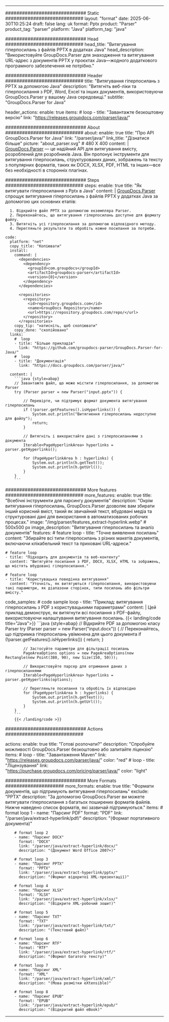 


---
############################# Static ############################
layout: "format"
date:  2025-06-30T10:25:24
draft: false
lang: uk
format: Pptx
product: "Parser"
product_tag: "parser"
platform: "Java"
platform_tag: "java"

############################# Head ############################
head_title: "Витягування гіперпосилань з файлів PPTX в додатках Java"
head_description: "Використовуйте GroupDocs.Parser для знаходження та витягування URL-адрес з документів PPTX у проєктах Java—жодного додаткового програмного забезпечення не потрібно."

############################# Header ############################
title: "Витягування гіперпосилань з PPTX за допомогою Java" 
description: "Витягніть веб-ліки та гіперпосилання з PDF, Word, Excel та інших документів, використовуючи GroupDocs.Parser у вашому Java середовищі."
subtitle: "GroupDocs.Parser for Java" 

header_actions:
  enable: true
  items:
    #  loop
    - title: "Завантажте безкоштовну версію"
      link: "https://releases.groupdocs.com/parser/java/"
      
############################# About ############################
about:
    enable: true
    title: "Про API GroupDocs.Parser for Java"
    link: "/parser/java/"
    link_title: "Дізнатися більше"
    picture: "about_parser.svg" # 480 X 400
    content: |
       [GroupDocs.Parser](/parser/java/) — це надійний API для витягування вмісту, розроблений для розробників Java. Він пропонує інструменти для витягування гіперпосилань, структурованих даних, зображень та тексту з популярних форматів, таких як DOCX, XLSX, PDF, HTML та інших—все без необхідності в сторонніх плагінах.

############################# Steps ############################
steps:
    enable: true
    title: "Як витягувати гіперпосилання з Pptx в Java"
    content: |
      [GroupDocs.Parser](/parser/java/) спрощує витягування гіперпосилань з файлів PPTX у додатках Java за допомогою цих основних етапів:
      
      1. Відкрийте файл PPTX за допомогою екземпляра Parser.
      2. Переконайтесь, що витягування гіперпосилань доступне для формату файлу.
      3. Витягніть усі гіперпосилання за допомогою відповідного методу.
      4. Перегляньте результати та обробіть кожне посилання за потреби.
   
    code:
      platform: "net"
      copy_title: "Копіювати"
      install:
        command: |
          <dependencies>
            <dependency>
              <groupId>com.groupdocs</groupId>
              <artifactId>groupdocs-parser</artifactId>
              <version>{0}</version>
            </dependency>
          </dependencies>

          <repositories>
            <repository>
              <id>repository.groupdocs.com</id>
              <name>GroupDocs Repository</name>
              <url>https://repository.groupdocs.com/repo/</url>
            </repository>
          </repositories>
        copy_tip: "натисніть, щоб скопіювати"
        copy_done: "скопійовано"
      links:
        #  loop
        - title: "Більше прикладів"
          link: "https://github.com/groupdocs-parser/GroupDocs.Parser-for-Java/"
        #  loop
        - title: "Документація"
          link: "https://docs.groupdocs.com/parser/java/"
          
      content: |
        ```java {style=abap}
        // Завантажте файл, що може містити гіперпосилання, за допомогою Parser
        try (Parser parser = new Parser("input.pptx")) {

            // Перевірте, чи підтримує формат документа витягування гіперпосилань
            if (!parser.getFeatures().isHyperlinks()) {
                System.out.println("Витягнення гіперпосилань недоступне для файлу");
                return;
            }

            // Витягніть і використайте дані з гіперпосиланнями з документа
            Iterable<PageHyperlinkArea> hyperlinks = parser.getHyperlinks();

            for (PageHyperlinkArea h : hyperlinks) {
                System.out.println(h.getText());
                System.out.println(h.getUrl());
            }
        }
        ```            

############################# More features ############################
more_features:
  enable: true
  title: "Всебічні інструменти для парсингу документів"
  description: "Окрім витягування гіперпосилань, GroupDocs.Parser дозволяє вам збирати інший корисний вміст, такий як звичайний текст, вбудовані медіа та структуровані дані для використання в автоматизованих робочих процесах."
  image: "/img/parser/features_extract-hyperlink.webp" # 500x500 px
  image_description: "Витягування гіперпосилань та аналіз документів"
  features:
    # feature loop
    - title: "Точне виявлення посилань"
      content: "Збирайте всі типи гіперпосилань з різних макетів документів, включаючи клікабельний текст та приховані URL-адреси."

    # feature loop
    - title: "Підходить для документів та веб-контенту"
      content: "Витягуйте посилання з PDF, DOCX, XLSX, HTML та зображень, що містять вбудовані гіперпосилання."

    # feature loop
    - title: "Користувацька поведінка витягування"
      content: "Уточніть, як витягуються гіперпосилання, використовуючи такі параметри, як діапазони сторінок, типи посилань або фільтри вмісту."
      
  code_samples:
    # code sample loop
    - title: "Приклад: витягування гіперпосилань з PDF з користувацькими параметрами"
      content: |
        Цей приклад демонструє, як витягнути всі посилання з PDF-файлу, використовуючи налаштування витягування посилань.
        {{< landing/code title="Java">}}
        ```java {style=abap}
        //  Відкрийте PDF за допомогою класу Parser
        try (Parser parser = new Parser("input.docx"))
        {
            // Переконайтесь, що підтримка гіперпосилань увімкнена для цього документа
            if (!parser.getFeatures().isHyperlinks()) {
                return;
            }

            // Застосуйте параметри для фільтрації посилань
            PageAreaOptions options = new PageAreaOptions(new Rectangle(new Point(380, 90), new Size(150, 50)));

            // Використовуйте парсер для отримання даних з гіперпосиланнями
            Iterable<PageHyperlinkArea> hyperlinks = parser.getHyperlinks(options);

            // Перегляньте посилання та обробіть їх відповідно
            for (PageHyperlinkArea h : hyperlinks) {
                System.out.println(h.getText());
                System.out.println(h.getUrl());
            }
        }
        ```
        {{< /landing/code >}}


############################# Actions ############################

actions:
  enable: true
  title: "Готові розпочати?"
  description: "Спробуйте можливості GroupDocs.Parser безкоштовно або запитайте ліцензію"
  items:
    #  loop
    - title: "Завантаження Maven"
      link: "https://releases.groupdocs.com/parser/java/"
      color: "red"
        #  loop
    - title: "Ліцензування"
      link: "https://purchase.groupdocs.com/pricing/parser/java/"
      color: "light"


############################# More Formats #####################
more_formats:
    enable: true
    title: "Формати документів, що підтримують витягування гіперпосилань"
    exclude: "PPTX"
    description: "За допомогою GroupDocs.Parser ви можете витягувати гіперпосилання з багатьох поширених форматів файлів. Нижче наведено список форматів, які зазвичай підтримуються."
    items: 
        # format loop 1
        - name: "Парсинг PDF"
          format: "PDF"
          link: "/parser/java/extract-hyperlink/pdf/"
          description: "(Формат портативного документа)"
          
        # format loop 2
        - name: "Парсинг DOCX"
          format: "DOCX"
          link: "/parser/java/extract-hyperlink/docx/"
          description: "(Документ Word Office 2007+)"
          
        # format loop 3
        - name: "Парсинг PPTX"
          format: "PPTX"
          link: "/parser/java/extract-hyperlink/pptx/"
          description: "(Формат відкритої XML-презентації)"
          
        # format loop 4
        - name: "Парсинг XLSX"
          format: "XLSX"
          link: "/parser/java/extract-hyperlink/xlsx/"
          description: "(Відкрите XML-робочий зошит)"
          
        # format loop 5
        - name: "Парсинг TXT"
          format: "TXT"
          link: "/parser/java/extract-hyperlink/txt/"
          description: "(Текстовий файл)"
          
        # format loop 6
        - name: "Парсинг RTF"
          format: "RTF"
          link: "/parser/java/extract-hyperlink/rtf/"
          description: "(Формат багатого тексту)"
          
        # format loop 7
        - name: "Парсинг XML"
          format: "XML"
          link: "/parser/java/extract-hyperlink/xml/"
          description: "(Мова розмітки eXtensible)"
          
        # format loop 8
        - name: "Парсинг EPUB"
          format: "EPUB"
          link: "/parser/java/extract-hyperlink/epub/"
          description: "(Відкритий файл eBook)"
         
          

---
